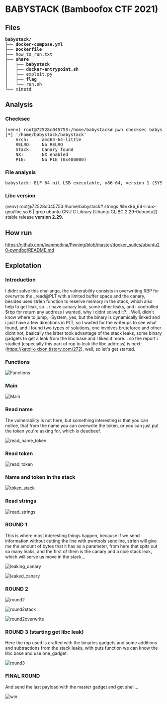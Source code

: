 # BABYSTACK (Bamboofox CTF 2021)

## Files
<pre><font><b>babystack/</b></font>
├── <font><b>docker-compose.yml</b></font>
├── <font><b>Dockerfile</b></font>
├── how_to_run.txt
├── <font><b>share</b></font>
│   ├── <font><b>babystack</b></font>
│   ├── <font><b>docker-entrypoint.sh</b></font>
│   ├── exploit.py
│   ├── <font><b>flag</b></font>
│   └── run.sh
└── xinetd</pre>

## Analysis

### Checksec
<pre>(venv) root@72528c045753:/home/babystack# pwn checksec babystack
[<font><b>*</b></font>] &apos;/home/babystack/babystack&apos;
    Arch:     amd64-64-little
    RELRO:    <font>No RELRO</font>
    Stack:    <font>Canary found</font>
    NX:       <font>NX enabled</font>
    PIE:      <font>No PIE (0x400000)</font>
</pre>

### File analysis
<pre>babystack: ELF 64-bit LSB executable, x86-64, version 1 (SYSV), dynamically linked, interpreter /lib64/ld-linux-x86-64.so.2, BuildID[sha1]=dadffa47239c398fb82c5cf5d3740ab7f2029846, for GNU/Linux 3.2.0, stripped</pre>

### Libc version
(venv) root@72528c045753:/home/babystack# strings /lib/x86_64-linux-gnu/libc.so.6 | grep ubuntu
GNU C Library (Ubuntu GLIBC 2.29-0ubuntu2) stable release **version 2.29.**


## How run

https://github.com/ivanmedina/Pwning/blob/master/docker_suites/ubuntu20-pwndbg/README.md

## Explotation

### Introduction
I didnt solve this challange, the vulnerability consists in overwriting RBP for overwrite the \_read@PLT with a limited buffer space and the canary, besides uses strlen function to reserve memory in the stack, which also help to get leak, so... i have canary leak, some other leaks, and i controlled $rbp for return any address i wanted, why i didnt solved it?... Well, didn't know where to jump, -System, yes, but the binary is dynamically linked and i just have a few directions in PLT, so I waited for the writeups to see what found, and I found two types of solutions, one involves bruteforce and other didnt not, basically the latter took advantage of the stack leaks, some binary gadgets to get a leak from the libc base and I liked it more... so the report i studied (especially this part of rop to leak the libc address) is next: (https://katolik-xixon.tistory.com/272), well, so let's get started.

### Functions
![Functions](https://raw.githubusercontent.com/ivanmedina/CTFs/master/BAMBOOFOX21/babystack/assets/functions.png)

### Main
![Main](https://raw.githubusercontent.com/ivanmedina/CTFs/master/BAMBOOFOX21/babystack/assets/main.png)

### Read name
The vulnerability is not here, but something interesting is that you can notice, that from the name you can overwrite the token, or you can just put the token you're asking for, which is deadbeef.

![read_name_token](https://raw.githubusercontent.com/ivanmedina/CTFs/master/BAMBOOFOX21/babystack/assets/read_name.png)

### Read token

![read_token](https://raw.githubusercontent.com/ivanmedina/CTFs/master/BAMBOOFOX21/babystack/assets/read_token.png)

### Name and token in the stack

![token_stack](https://raw.githubusercontent.com/ivanmedina/CTFs/master/BAMBOOFOX21/babystack/assets/name_tkn_enviado.png)

### Read strings

![read_strings](https://github.com/ivanmedina/CTFs/blob/master/BAMBOOFOX21/babystack/assets/decompiled_read_strs.png)
 
 ### ROUND 1 
 
 This is where most interesting things happen, because if we send information without cutting the line with pwntools sendline, strlen will give me the amount of bytes that it has as a parameter, from here that spits out so many leaks, and the first of them is the canary and a nice stack leak, which will serve us move in the stack...
 
 ![leaking_canary](https://raw.githubusercontent.com/ivanmedina/CTFs/master/BAMBOOFOX21/babystack/assets/how_leaked_1.png)
 
 ![leaked_canary](https://raw.githubusercontent.com/ivanmedina/CTFs/master/BAMBOOFOX21/babystack/assets/leaks_1.png)
 
### ROUND 2

![round2](https://raw.githubusercontent.com/ivanmedina/CTFs/master/BAMBOOFOX21/babystack/assets/round2.png)

![round2stack](https://raw.githubusercontent.com/ivanmedina/CTFs/master/BAMBOOFOX21/babystack/assets/reallycanarytooverwriteread.png)

![round2overwrite](https://raw.githubusercontent.com/ivanmedina/CTFs/master/BAMBOOFOX21/babystack/assets/overwriteRBP1.png)

### ROUND 3 (starting get libc leak)

Here the rop used is crafted with the binaries gadgets and some additions and subtractions from the stack leaks, with puts function we can know the libc base and use one_gadget.

![round3](https://raw.githubusercontent.com/ivanmedina/CTFs/master/BAMBOOFOX21/babystack/assets/leak_libc.png)

### FINAL ROUND

And send the last payload with the master gadget and get shell...

![win](https://raw.githubusercontent.com/ivanmedina/CTFs/master/BAMBOOFOX21/babystack/assets/win.png)




